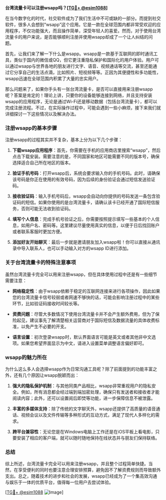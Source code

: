 **台湾流量卡可以注册wsapp吗？[[TG💪+ @esim1088](https://t.me/s/esim1088)]**

在当今数字化的时代，社交软件成为了我们生活中不可或缺的一部分。而提到社交软件，很多人会想到“wsapp”这个应用。它是一款在全球范围内都非常受欢迎的应用程序，不仅功能强大，而且操作简单，深受年轻人的喜爱。然而，对于使用台湾流量卡的用户来说，是否能够顺利注册并使用wsapp却成了一个让人纠结的问题。

首先，让我们来了解一下什么是wsapp。wsapp是一款基于互联网的即时通讯工具，类似于国内的微信或QQ，但它更注重隐私保护和国际化的用户体验。用户可以通过wsapp与世界各地的朋友进行文字、语音、视频通话等交流，甚至还能通过它分享自己的生活点滴，比如照片、短视频等等。正因为其便捷性和多功能性，wsapp迅速在全球范围内积累了大量的忠实用户。

那么问题来了，如果你手头有一张台湾流量卡，是否可以直接用来注册wsapp呢？答案是肯定的！理论上讲，只要你的设备能够连接到网络，并且支持安装wsapp的应用程序，无论是通过Wi-Fi还是移动数据（包括台湾流量卡），都可以完成注册流程。不过，在实际操作过程中，可能会遇到一些小麻烦，接下来我们就详细探讨一下这些情况以及解决办法。

### 注册wsapp的基本步骤

注册wsapp的过程其实并不复杂，基本上分为以下几个步骤：

1. **下载wsapp应用程序**：首先，你需要在手机的应用商店里搜索“wsapp”，然后点击下载安装。需要注意的是，不同国家和地区可能需要不同的版本号，确保选择适合自己所在地区的版本。

2. **验证手机号码**：打开wsapp后，系统会要求输入你的手机号码。此时，请确保该号码是你正在使用的有效号码，因为后续的身份验证会通过短信发送验证码。

3. **接收验证码**：输入手机号码后，wsapp会自动向你提供的号码发送一条包含验证码的短信。如果你使用的是台湾流量卡，请确认该卡已经开通了国际短信服务，否则可能无法收到验证码。

4. **填写个人信息**：完成手机号验证之后，你需要按照提示填写一些基本的个人信息，如用户名、密码等。这里建议尽量使用真实的信息，以便于日后找回账户或者联系客服时更加方便。

5. **添加好友开始聊天**：最后一步就是邀请朋友加入wsapp啦！你可以直接从通讯录中导入联系人，也可以手动输入对方的wsapp ID进行添加。

### 关于台湾流量卡的特殊注意事项

虽然台湾流量卡完全可以用来注册wsapp，但在具体使用过程中还是有一些细节需要注意：

- **网络稳定性**：由于wsapp依赖于稳定的互联网连接来进行各项操作，因此如果您的台湾流量卡信号较弱或者网速不够快的话，可能会影响注册过程中的某些环节，比如验证码接收时间较长等。
  
- **资费问题**：尽管大多数情况下使用台湾流量卡并不会产生额外费用，但为了保险起见，建议事先了解清楚相关运营商对于国际短信及数据流量的具体收费标准，以免产生不必要的开支。

- **语言设置**：初次登录wsapp时，默认界面语言可能是英文或者其他非中文选项。如果您希望界面显示为中文，请进入设置菜单调整语言偏好即可。

### wsapp的魅力所在

为什么这么多人会选择wsapp作为日常沟通工具呢？除了前面提到的功能丰富之外，还有几个原因让wsapp脱颖而出：

1. **强大的隐私保护机制**：与其他同类产品相比，wsapp非常重视用户的隐私安全。例如，所有消息都会经过端到端加密处理，确保只有发送者和接收者才能阅读内容；此外，还可以设置阅后即焚等功能，进一步保障信息不被泄露。

2. **丰富的多媒体支持**：除了传统的文字聊天外，wsapp还提供了高质量的语音通话、视频会议以及文件传输等多种形式的互动方式，满足了现代人多样化的需求。

3. **跨平台兼容性**：无论您是在Windows电脑上工作还是在iOS平板上看电影，只要安装了相应的客户端，就可以随时随地保持在线状态并与朋友们保持联络。

### 总结

综上所述，台湾流量卡完全可以用来注册wsapp，并且整个过程简单快捷。当然，在享受便利的同时也要注意合理安排预算，避免因不了解资费规则而导致额外支出。总之，随着技术的进步和社会的发展，wsapp已经成为了一个集高效沟通与娱乐于一体的优质平台，值得每一位用户去尝试体验。

[[TG💪+ @esim1088](https://t.me/s/esim1088) ![Image](https://i.postimg.cc/4NQfJmqS/Snipaste-2025-05-13-00-14-12.png)]